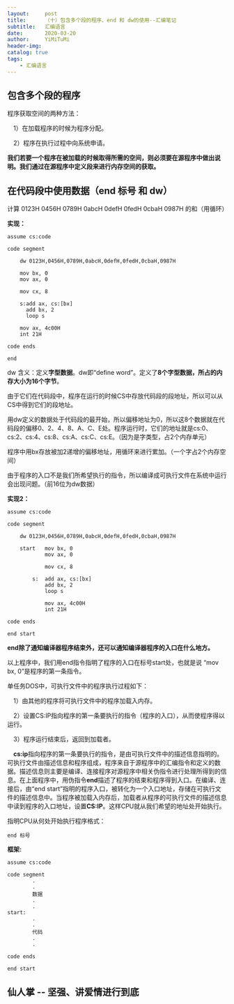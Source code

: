 ```yaml
---
layout:     post
title:      （十）包含多个段的程序、end 和 dw的使用--汇编笔记
subtitle:   汇编语言
date:       2020-03-20
author:     YiMiTuMi
header-img: 
catalog: true
tags:
    - 汇编语言
---
```


## 包含多个段的程序

程序获取空间的两种方法：

&emsp;1）在加载程序的时候为程序分配。

&emsp;2）程序在执行过程中向系统申请。

**我们若要一个程序在被加载的时候取得所需的空间，则必须要在源程序中做出说明。我们通过在源程序中定义段来进行内存空间的获取。**

## 在代码段中使用数据（end 标号 和 dw）

计算 0123H 0456H 0789H 0abcH 0defH 0fedH 0cbaH 0987H 的和（用循环）

**实现：**

	assume cs:code
	
	code segment
	
		dw 0123H,0456H,0789H,0abcH,0defH,0fedH,0cbaH,0987H
	
		mov bx, 0
		mov ax, 0
	
		mov cx, 8
		
		s:add ax, cs:[bx]
		  add bx, 2
		  loop s
		
		mov ax, 4c00H
		int 21H
	
	code ends
	
	end

dw 含义：定义**字型数据**。dw即“define word”。定义了**8个字型数据，所占的内存大小为16个字节**。

由于它们在代码段中，程序在运行的时候CS中存放代码段的段地址，所以可以从CS中得到它们的段地址。

用dw定义的数据处于代码段的最开始，所以偏移地址为0，所以这8个数据就在代码段的偏移0、2、4、8、A、C、E处。程序运行时，它们的地址就是cs:0、cs:2、cs:4、cs:8、cs:A、cs:C、cs:E。（因为是字类型，占2个内存单元）

程序中用bx存放被加2递增的偏移地址，用循环来进行累加。（一个字占2个内存空间）

由于程序的入口不是我们所希望执行的指令，所以编译成可执行文件在系统中运行会出现问题。（前16位为dw数据）

**实现2：**

	assume cs:code
	
	code segment
	
		dw 0123H,0456H,0789H,0abcH,0defH,0fedH,0cbaH,0987H
	
		start	mov bx, 0
				mov ax, 0
		
				mov cx, 8
			
			s:	add ax, cs:[bx]
			 	add bx, 2
			  	loop s
			
				mov ax, 4c00H
				int 21H
	
	code ends
	
	end start

**end除了通知编译器程序结束外，还可以通知编译器程序的入口在什么地方。**

以上程序中，我们用end指令指明了程序的入口在标号start处，也就是说 “mov bx, 0”是程序的第一条指令。

单任务DOS中，可执行文件中的程序执行过程如下：

&emsp;1）由其他的程序将可执行文件中的程序加载入内存。

&emsp;2）设置CS:IP指向程序的第一条要执行的指令（程序的入口），从而使程序得以运行。

&emsp;3）程序运行结束后，返回到加载者。

&emsp;**cs:ip**指向程序的第一条要执行的指令，是由可执行文件中的描述信息指明的。可执行文件由描述信息和程序组成，程序来自于源程序中的汇编指令和定义的数据。描述信息则主要是编译、连接程序对源程序中相关伪指令进行处理所得到的信息。在上面程序中，用伪指令**end**描述了程序的结束和程序得到入口。在编译、连接后，由“end start”指明的程序入口，被转化为一个入口地址，存储在可执行文件的描述信息中。当程序被加载入内存后，加载者从程序的可执行文件的描述信息中读到程序的入口地址，设置**CS:IP**。这样CPU就从我们希望的地址处开始执行。

指明CPU从何处开始执行程序格式：

	end 标号

**框架:**

	assume cs:code
	
	code segment
			.
			.
			数据
			.
			.
	start:
			.
			.
			代码
			.
			.
	
	code ends
	
	end start

## 仙人掌 -- 坚强、讲爱情进行到底
